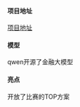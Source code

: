 #### 项目地址

[项目地址](https://tianchi.aliyun.com/competition/entrance/532164)

#### 模型

qwen开源了金融大模型

#### 亮点

开放了比赛的TOP方案
